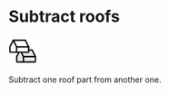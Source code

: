 # Subtract roofs
<img src="images/diff-roof.svg" width="50" height="50"> 

Subtract one roof part from another one.
